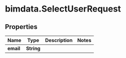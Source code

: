 # bimdata.SelectUserRequest

## Properties

Name | Type | Description | Notes
------------ | ------------- | ------------- | -------------
**email** | **String** |  | 


